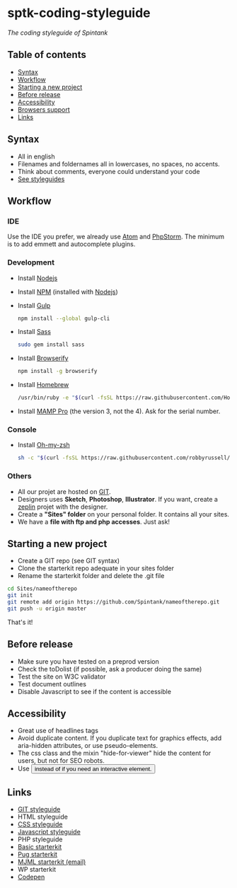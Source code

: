 # sptk-coding-styleguide
*The coding styleguide of Spintank*

## Table of contents
- [Syntax](#syntax)
- [Workflow](#Workflow)
- [Starting a new project](#starting-a-new-project)
- [Before release](#before-release)
- [Accessibility](#accessibility)
- [Browsers support](#browsers-support)
- [Links](#links)

## Syntax
- All in english
- Filenames and foldernames all in lowercases, no spaces, no accents.
- Think about comments, everyone could understand your code
- [See styleguides](#links)

## Workflow

### IDE
Use the IDE you prefer, we already use [Atom](https://atom.io/) and [PhpStorm](https://www.jetbrains.com/phpstorm/). The minimum is to add emmett and autocomplete plugins.

### Development

- Install [Nodejs](https://nodejs.org/en/)

- Install [NPM](https://www.npmjs.com/) (installed with [Nodejs](https://nodejs.org/en/))

- Install [Gulp](http://gulpjs.com/)

    ```bash
    npm install --global gulp-cli
    ```

- Install [Sass](http://sass-lang.com/)

    ```bash
    sudo gem install sass
    ```

- Install [Browserify](http://browserify.org/)

    ```bash
    npm install -g browserify
    ```

- Install [Homebrew](http://brew.sh/index_fr.html)

    ```bash
    /usr/bin/ruby -e "$(curl -fsSL https://raw.githubusercontent.com/Homebrew/install/master/install)"
    ```

- Install [MAMP Pro](https://www.mamp.info/en/downloads/older-versions/) (the version 3, not the 4). Ask for the serial number.

### Console

- Install [Oh-my-zsh](https://github.com/robbyrussell/oh-my-zsh)

    ```bash
    sh -c "$(curl -fsSL https://raw.githubusercontent.com/robbyrussell/oh-my-zsh/master/tools/install.sh)"
    ```

### Others
- All our projet are hosted on [GIT](https://github.com/Spintank).
- Designers uses **Sketch**, **Photoshop**, **Illustrator**. If you want, create a [zeplin](https://zeplin.io/) projet with the designer.
- Create a **"Sites" folder** on your personal folder. It contains all your sites.
- We have a **file with ftp and php accesses**. Just ask!

## Starting a new project
- Create a GIT repo (see GIT syntax)
- Clone the starterkit repo adequate in your sites folder
- Rename the starterkit folder and delete the .git file

```bash
cd Sites/nameoftherepo
git init
git remote add origin https://github.com/Spintank/nameoftherepo.git
git push -u origin master
```

That's it!

## Before release
- Make sure you have tested on a preprod version
- Check the toDolist (if possible, ask a producer doing the same)
- Test the site on W3C validator
- Test document outlines
- Disable Javascript to see if the content is accessible

## Accessibility
- Great use of headlines tags
- Avoid duplicate content. If you duplicate text for graphics effects, add aria-hidden attributes, or use pseudo-elements.
- The css class and the mixin "hide-for-viewer" hide the content for users, but not for SEO robots.
- Use <button> instead of <span> if you need an interactive element.

## Links
- [GIT styleguide](https://github.com/Spintank/sptk-styleguide-git)
- HTML styleguide
- [CSS styleguide](https://github.com/Spintank/sptk-styleguide-css)
- [Javascript styleguide](https://github.com/Spintank/sptk-styleguide-css)
- PHP styleguide
- [Basic starterkit](https://github.com/Spintank/sptk-starterkit-basic)
- [Pug starterkit](https://github.com/Spintank/sptk-starterkit-pug)
- [MJML starterkit (email)](https://github.com/Spintank/sptk-starterkit-pug)
- WP starterkit
- [Codepen](http://codepen.io/spintank/)

